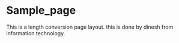 # Sample_page
This is a length conversion page layout.
this is done by dinesh
from information technology.
